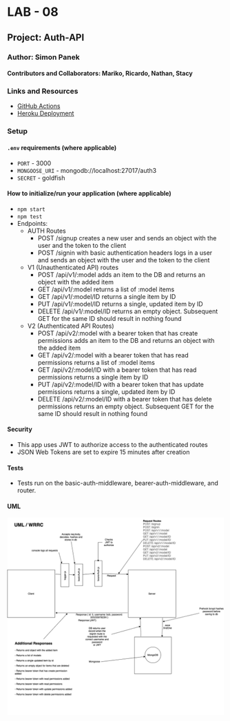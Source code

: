 # LAB - 08

## Project: Auth-API

### Author: Simon Panek

#### Contributors and Collaborators: Mariko, Ricardo, Nathan, Stacy

### Links and Resources

- [GitHub Actions](https://github.com/simon-panek/auth-api/actions)
- [Heroku Deployment](https://simonpanek-auth-api.herokuapp.com/)

### Setup

#### `.env` requirements (where applicable)

- `PORT` - 3000
- `MONGOOSE_URI` - mongodb://localhost:27017/auth3
- `SECRET` - goldfish

#### How to initialize/run your application (where applicable)

- `npm start`
- `npm test`
- Endpoints:
  - AUTH Routes
    - POST /signup creates a new user and sends an object with the user and the token to the client
    - POST /signin with basic authentication headers logs in a user and sends an object with the user and the token to the client
  - V1 (Unauthenticated API) routes
    - POST /api/v1/:model adds an item to the DB and returns an object with the added item
    - GET /api/v1/:model returns a list of :model items
    - GET /api/v1/:model/ID returns a single item by ID
    - PUT /api/v1/:model/ID returns a single, updated item by ID
    - DELETE /api/v1/:model/ID returns an empty object. Subsequent GET for the same ID should result in nothing found
  - V2 (Authenticated API Routes)
    - POST /api/v2/:model with a bearer token that has create permissions adds an item to the DB and returns an object with the added item
    - GET /api/v2/:model with a bearer token that has read permissions returns a list of :model items
    - GET /api/v2/:model/ID with a bearer token that has read permissions returns a single item by ID
    - PUT /api/v2/:model/ID with a bearer token that has update permissions returns a single, updated item by ID
    - DELETE /api/v2/:model/ID with a bearer token that has delete permissions returns an empty object. Subsequent GET for the same ID should result in nothing found

#### Security

- This app uses JWT to authorize access to the authenticated routes
- JSON Web Tokens are set to expire 15 minutes after creation

#### Tests

- Tests run on the basic-auth-middleware, bearer-auth-middleware, and router.

#### UML

![Whiteboard UML / WRRC](401-lab-08-uml-wrrc.png)